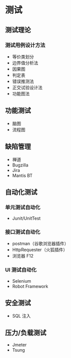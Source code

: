 # 测试
## 测试理论
### 测试用例设计方法
  - 等价类划分
  - 边界值分析法
  - 因果图
  - 判定表
  - 错误推测法
  - 正交试验设计法
  - 功能图法

## 功能测试
  - 脑图
  - 流程图

## 缺陷管理
  - 禅道
  - Bugzilla
  - Jira
  - Mantis BT

## 自动化测试
### 单元测试自动化
  - Junit/UnitTest

### 接口测试自动化
  - postman（谷歌浏览器插件）
  - HttpRequester（火狐插件）
  - 浏览器 F12

### UI 测试自动化
  - Selenium
  - Robot Framework

## 安全测试
  - SQL 注入

## 压力/负载测试
  - Jmeter
  - Tsung
